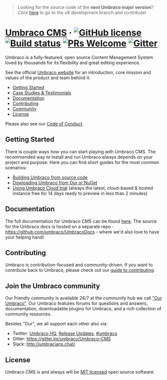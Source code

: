 > Looking for the source code of the **next Umbraco major version**?
> Click [here](https://github.com/umbraco/Umbraco-CMS/tree/temp8) to go to the v8 development branch and contribute!

# [Umbraco CMS](https://umbraco.com) &middot; [![GitHub license](https://img.shields.io/badge/license-MIT-blue.svg)](LICENSE.md) [![Build status](https://ci.appveyor.com/api/projects/status/6by6harxtxt0ocdx/branch/dev-v7?svg=true)](https://ci.appveyor.com/project/Umbraco/umbraco-cms-b2cri/branch/dev-v7) [![PRs Welcome](https://img.shields.io/badge/PRs-welcome-brightgreen.svg)](CONTRIBUTING.md) [![Gitter](https://img.shields.io/badge/chat-on%20gitter-blue.svg)](https://gitter.im/umbraco/Umbraco-CMS)

Umbraco is a fully-featured, open source Content Management System loved by thousands for its flexibility and great editing experience.

See the official [Umbraco website](https://umbraco.com) for an introduction, core mission and values of the product and team behind it.

- [Getting Started](#getting-started)
- [Case Studies & Testimonials](https://umbraco.com/case-studies-testimonials/)
- [Documentation](#documentation)
- [Contributing](#contributing)
- [Community](#join-the-umbraco-community)
- [License](#license)

Please also see our [Code of Conduct](CODE_OF_CONDUCT.md).

## Getting Started

There is couple ways how you can start playing with Umbraco CMS. The recommended way to install and run Umbraco always depends on your project and purpose. Here you can find short guides for the most common scenarios:

- [Building Umbraco from source code](https://github.com/umbraco/Umbraco-CMS/blob/dev-v7/.github/BUILD.md)
- [Dowloading Umbraco from Our or NuGet](https://our.umbraco.com/download)
- [Using Umbraco Cloud trial](https://umbraco.com/pricing/) (always the latest, cloud-based & hosted instance free for 14 days ready to preview in less than 2 minutes)

## Documentation

The full documentation for Umbraco CMS can be found [here](https://our.umbraco.com/documentation/). The source for the Umbraco docs is hosted on a separate repo - https://github.com/umbraco/UmbracoDocs - where we'd also love to have your helping hand!

## Contributing

Umbraco is contribution-focused and community-driven. If you want to contribute back to Umbraco, please check out our [guide to contributing](CONTRIBUTING.md).

## Join the Umbraco community

Our friendly community is available 24/7 at the community hub we call ["Our Umbraco"](https://our.umbraco.com/). Our Umbraco features forums for questions and answers, documentation, downloadable plugins for Umbraco, and a rich collection of community resources.

Besides "Our", we all support each other also via:

- Twitter: [Umbraco HQ](https://twitter.com/umbraco), [Release Updates](https://twitter.com/umbracoproject), [#umbraco](https://twitter.com/hashtag/umbraco)
- Gitter: https://gitter.im/umbraco/Umbraco-CMS
- Slack: http://umbracians.chat/

## License

Umbraco CMS is and always will be [MIT licensed](LICENSE.md) open source software.
